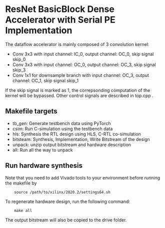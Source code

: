 # ResNet BasicBlock Dense Accelerator with Serial PE Implementation

The dataflow accelerator is mainly composed of 3 convolution kernel:
- Conv 3x3 with input channel: IC_0, output channel: OC_0, skip signal skip_0
- Conv 3x3 with input channel: OC_0, output channel: OC_3, skip signal skip_3
- Conv 1x1 for downsample branch with input channel: OC_3, output channel: OC_1, skip signal skip_1

If the skip signal is marked as 1, the correpsonding computation of the kernel will be bypassed. 
Other control signals are described in top.cpp . 

## Makefile targets
- tb_gen: Generate testbench data using PyTorch
- csim: Run C-simulation using the testbench data
- hls: Synthesis the RTL design using HLS, C-RTL co-simulation
- bitsteam: Synthesis, Implementation, Write Bitstream of the design
- unpack: unzip output bitstream and hardware description
- all: Run all the way to unpack

## Run hardware synthesis
Note that you need to add Vivado tools to your environment before running the makefile by
```
    source /path/to/xilinx/2020.2/settings64.sh
```

To regenerate hardware design, run the following command:
```
    make all
```
The output bitstream will also be copied to the drive folder. 
